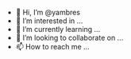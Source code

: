 - 👋 Hi, I’m @yambres
- 👀 I’m interested in ...
- 🌱 I’m currently learning ...
- 💞️ I’m looking to collaborate on ...
- 📫 How to reach me ...

<!---
yambres/yambres is a ✨ special ✨ repository because its `README.md` (this file) appears on your GitHub profile.
You can click the Preview link to take a look at your changes.
--->
